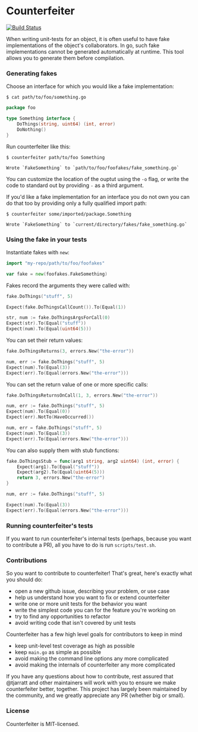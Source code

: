 Counterfeiter
=============

[![Build Status](https://travis-ci.org/maxbrunsfeld/counterfeiter.svg?branch=master)](https://travis-ci.org/maxbrunsfeld/counterfeiter)

When writing unit-tests for an object, it is often useful to have fake implementations
of the object's collaborators. In go, such fake implementations cannot be generated
automatically at runtime. This tool allows you to generate them before compilation.

### Generating fakes

Choose an interface for which you would like a fake implementation:

```shell
$ cat path/to/foo/something.go
```

```go
package foo

type Something interface {
	DoThings(string, uint64) (int, error)
	DoNothing()
}
```

Run counterfeiter like this:

```shell
$ counterfeiter path/to/foo Something
```

```
Wrote `FakeSomething` to `path/to/foo/foofakes/fake_something.go`
```

You can customize the location of the ouptut using the `-o` flag, or write the code to standard out by providing `-` as a third argument.

If you'd like a fake implementation for an interface you do not own you can do that too by providing only a fully qualified import path:

```shell
$ counterfeiter some/imported/package.Something
```

```
Wrote `FakeSomething` to `current/directory/fakes/fake_something.go`
```

### Using the fake in your tests

Instantiate fakes with `new`:

```go
import "my-repo/path/to/foo/foofakes"

var fake = new(foofakes.FakeSomething)
```

Fakes record the arguments they were called with:

```go
fake.DoThings("stuff", 5)

Expect(fake.DoThingsCallCount()).To(Equal(1))

str, num := fake.DoThingsArgsForCall(0)
Expect(str).To(Equal("stuff"))
Expect(num).To(Equal(uint64(5)))
```

You can set their return values:

```go
fake.DoThingsReturns(3, errors.New("the-error"))

num, err := fake.DoThings("stuff", 5)
Expect(num).To(Equal(3))
Expect(err).To(Equal(errors.New("the-error")))
```

You can set the return value of one or more specific calls:

```go
fake.DoThingsReturnsOnCall(1, 3, errors.New("the-error"))

num, err := fake.DoThings("stuff", 5)
Expect(num).To(Equal(0))
Expect(err).NotTo(HaveOccurred())

num, err = fake.DoThings("stuff", 5)
Expect(num).To(Equal(3))
Expect(err).To(Equal(errors.New("the-error")))
```

You can also supply them with stub functions:

```go
fake.DoThingsStub = func(arg1 string, arg2 uint64) (int, error) {
	Expect(arg1).To(Equal("stuff"))
	Expect(arg2).To(Equal(uint64(5)))
	return 3, errors.New("the-error")
}

num, err := fake.DoThings("stuff", 5)

Expect(num).To(Equal(3))
Expect(err).To(Equal(errors.New("the-error")))
```

### Running counterfeiter's tests

If you want to run counterfeiter's internal tests (perhaps, because you want to contribute a PR), all you have to do is run `scripts/test.sh`.

### Contributions

So you want to contribute to counterfeiter! That's great, here's exactly what you should do:

* open a new github issue, describing your problem, or use case
* help us understand how you want to fix or extend counterfeiter
* write one or more unit tests for the behavior you want
* write the simplest code you can for the feature you're working on
* try to find any opportunities to refactor
* avoid writing code that isn't covered by unit tests

Counterfeiter has a few high level goals for contributors to keep in mind

* keep unit-level test coverage as high as possible
* keep `main.go` as simple as possible
* avoid making the command line options any more complicated
* avoid making the internals of counterfeiter any more complicated

If you have any questions about how to contribute, rest assured that @tjarratt and other maintainers will work with you to ensure we make counterfeiter better, together. This project has largely been maintained by the community, and we greatly appreciate any PR (whether big or small).

### License

Counterfeiter is MIT-licensed.
